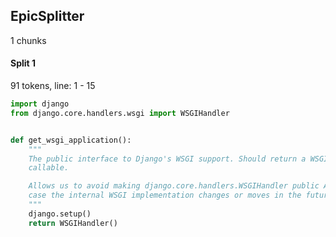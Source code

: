 

## EpicSplitter

1 chunks

#### Split 1
91 tokens, line: 1 - 15

```python
import django
from django.core.handlers.wsgi import WSGIHandler


def get_wsgi_application():
    """
    The public interface to Django's WSGI support. Should return a WSGI
    callable.

    Allows us to avoid making django.core.handlers.WSGIHandler public API, in
    case the internal WSGI implementation changes or moves in the future.
    """
    django.setup()
    return WSGIHandler()
```

